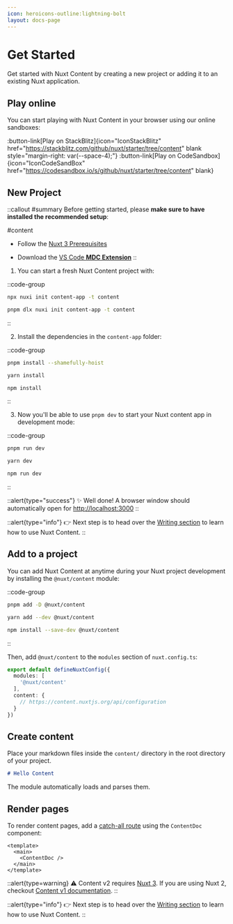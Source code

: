 ```yaml
---
icon: heroicons-outline:lightning-bolt
layout: docs-page
---
```


# Get Started

Get started with Nuxt Content by creating a new project or adding it to an existing Nuxt application.

## Play online

You can start playing with Nuxt Content in your browser using our online sandboxes:

:button-link[Play on StackBlitz]{icon="IconStackBlitz" href="https://stackblitz.com/github/nuxt/starter/tree/content" blank style="margin-right: var(--space-4);"}
:button-link[Play on CodeSandbox]{icon="IconCodeSandBox" href="https://codesandbox.io/s/github/nuxt/starter/tree/content" blank}

## New Project

::callout
#summary
Before getting started, please **make sure to have installed the recommended setup**:

#content
* Follow the [Nuxt 3 Prerequisites](https://nuxt.com/docs/getting-started/installation#prerequisites)

* Download the [VS Code **MDC Extension**](https://marketplace.visualstudio.com/items?itemName=Nuxt.mdc)
::

1. You can start a fresh Nuxt Content project with:

::code-group
  ```bash [npx]
  npx nuxi init content-app -t content
  ```

  ```bash [pnpm]
  pnpm dlx nuxi init content-app -t content
  ```
::

2. Install the dependencies in the `content-app` folder:

::code-group
  ```bash [pnpm]
  pnpm install --shamefully-hoist
  ```

  ```bash [yarn]
  yarn install
  ```

  ```bash [npm]
  npm install
  ```
::

3. Now you'll be able to use `pnpm dev` to start your Nuxt content app in development mode:

::code-group
  ```bash [pnpm]
  pnpm run dev
  ```

  ```bash [yarn]
  yarn dev
  ```

  ```bash [npm]
  npm run dev
  ```
::

::alert{type="success"}
✨ Well done! A browser window should automatically open for <http://localhost:3000>
::

::alert{type="info"}
👉 Next step is to head over the [Writing section](/guide/writing/content-directory) to learn how to use Nuxt Content.
::

## Add to a project

You can add Nuxt Content at anytime during your Nuxt project development by installing the `@nuxt/content` module:

::code-group
  ```bash [pnpm]
  pnpm add -D @nuxt/content
  ```

  ```bash [yarn]
  yarn add --dev @nuxt/content
  ```

  ```bash [npm]
  npm install --save-dev @nuxt/content
  ```
::

Then, add `@nuxt/content` to the `modules` section of `nuxt.config.ts`:

```ts [nuxt.config.ts]
export default defineNuxtConfig({
  modules: [
    '@nuxt/content'
  ],
  content: {
    // https://content.nuxtjs.org/api/configuration
  }
})
```

## Create content

Place your markdown files inside the `content/` directory in the root directory of your project.

```md [content/index.md]
# Hello Content
```

The module automatically loads and parses them.

## Render pages

To render content pages, add a [catch-all route](https://nuxt.com/docs/guide/directory-structure/pages/#catch-all-route) using the `ContentDoc` component:

```vue [pages/[...slug].vue]
<template>
  <main>
    <ContentDoc />
  </main>
</template>
```

::alert{type=warning}
⚠️ Content v2 requires [Nuxt 3](https://nuxt.com). If you are using Nuxt 2, checkout [Content v1 documentation](/v1/getting-started/installation).
::

::alert{type="info"}
👉 Next step is to head over the [Writing section](/guide/writing/content-directory) to learn how to use Nuxt Content.
::
